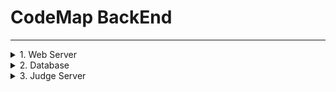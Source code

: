 # **CodeMap BackEnd**

-------------
<details>
<summary> 1. Web Server </summary>

>2022-07-20 
>> 1. 초기 프로젝트 생성
>> 2. DB,API 설계에 맞게 class 구조와 컨트롤러 구현
>> 3. Data-JPA 인터페이스 사용
>> 4. 로컬 DB(MySQL)과 연동 확인
>> 5. IntelliJ 내의 HTTP Client 플러그인 사용하여 API서버 작동 확인

</details>

<details>
<summary> 2. Database </summary>

// 일단 MySQL 사용 (필요따라 바꿔도 ㄱㅊ)

> MySQL Configuration
>> 1. `/src/main/resource/application.properties`
>> 2. ```
>>    spring.datasource.url=jdbc:mysql://<ip>:<port>/<table>?useSSL=false&useUnicode=true&serverTimezone=Asia/Seoul
>>    spring.datasource.username=<user_id>
>>    spring.datasource.password=<password>
>>    ```

<details>
<summary> 테이블 생성 쿼리 </summary>

```
create table Algorithm(
 aid INT,
 title varchar(100),
 body varchar(10000),
 primary key(aid)
);

create table Contest(
   cid INT,
    title varchar(100),
    problemSet varchar(100),
    primary key(cid)
);

create table Problem(
   pid INT,
    cid INT,
    title varchar(100),
    memoryLimit INT,
    timeLimit float,
    body varchar(10000),
    primary key(pid)
);

create table Result(
   rid INT,
    pid INT,
    uid INT,
    executeTime float,
    usedMemory INT,
    result INT,
    usedLanguage INT,
    submitCode varchar(10000),
    submitDate datetime,
    primary key(rid)
);
```

</details>

</details>


<details>
<summary> 3. Judge Server </summary>

</details>



